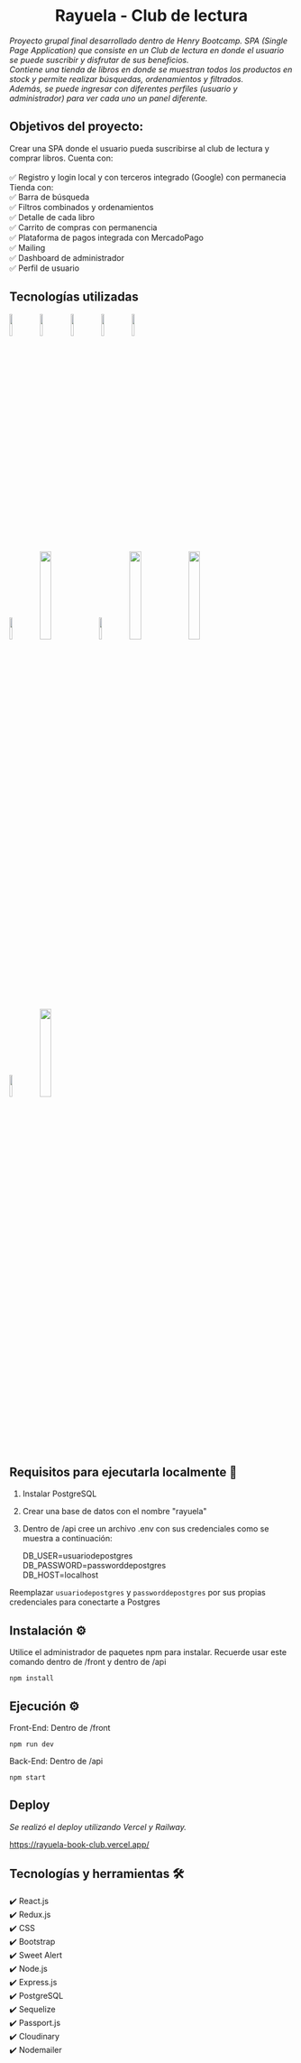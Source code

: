 <h1 align="center"> Rayuela - Club de lectura </h1>

_Proyecto grupal final desarrollado dentro de Henry Bootcamp. SPA (Single Page Application) que consiste en un Club de lectura en donde el usuario se puede suscribir y disfrutar de sus beneficios.<br />
Contiene una tienda de libros en donde se muestran todos los productos en stock y permite realizar búsquedas, ordenamientos y filtrados.<br />
Además, se puede ingresar con diferentes perfiles (usuario y administrador) para ver cada uno un panel diferente._

## Objetivos del proyecto:

Crear una SPA donde el usuario pueda suscribirse al club de lectura y comprar libros. Cuenta con: <br /> <br />
✅ Registro y login local y con terceros integrado (Google) con permanecia <br />
Tienda con: <br />
✅ Barra de búsqueda <br />
✅ Filtros combinados y ordenamientos <br />
✅ Detalle de cada libro <br />
✅ Carrito de compras con permanencia <br />
✅ Plataforma de pagos integrada con MercadoPago <br />
✅ Mailing <br />
✅ Dashboard de administrador <br />
✅ Perfil de usuario <br />

## Tecnologías utilizadas

<code><img width="10%" src="https://vitejs.dev/logo-with-shadow.png"></code>
<code><img width="10%" src="https://th.bing.com/th/id/R.f81a6f373c244b1f70f4b7402b5ab372?rik=rbXh4ieLuKt%2bmA&riu=http%3a%2f%2flogos-download.com%2fwp-content%2fuploads%2f2016%2f09%2fReact_logo_logotype_emblem.png&ehk=QhGOkKcUKCU7FBQgHOajOiJqJBACUTD2Ni6LsfqzCEA%3d&risl=&pid=ImgRaw&r=0"></code>
<code><img width="10%" src="https://th.bing.com/th/id/R.edf018af5e9fa4dce24d38e24b9ec828?rik=1AI6o1Z0SVc6hQ&pid=ImgRaw&r=0"></code>
<code><img width="10%" src="https://cdn.freebiesupply.com/logos/large/2x/css-3-logo-png-transparent.png"></code>
<code><img width="10%" src="https://th.bing.com/th/id/R.293ab92b913741e2d5ae6ef5151d30f2?rik=j1923Y%2be1%2bzMzQ&pid=ImgRaw&r=0"></code>
<br /> <br />

<code><img width="10%" src="https://cdn.iconscout.com/icon/free/png-512/node-js-1174925.png"></code>
<code><img width="20%" src="https://buttercms.com/static/images/tech_banners/ExpressJS.png"></code>
<code><img width="10%" src="https://maruzzing.github.io/images/stack_logo_passport.png"></code>
<code><img width="20%" src="https://logos-download.com/wp-content/uploads/2020/07/Cloudinary_Logo.png"></code>
<code><img width="20%" src="https://th.bing.com/th/id/R.561211e4ac9c4705aee86f9efe004a48?rik=olyuedZAA3QTKQ&riu=http%3a%2f%2fnodemailer.com%2fnm_logo_200x136.png&ehk=oeHVu5BE2LdKw6qIMfY7GUxaNPH5%2brSQaCVLSKWMf0Q%3d&risl=&pid=ImgRaw&r=0"></code>
<br /> <br />

<code><img width="10%" src="https://th.bing.com/th/id/OIP.IEgGsRwougUKXE26RKJVagHaHo?pid=ImgDet&rs=1"></code>
<code><img width="20%" src="https://polidog.jp/images/sequelize.png"></code>
<br />

## Requisitos para ejecutarla localmente 🔧

1. Instalar PostgreSQL
2. Crear una base de datos con el nombre "rayuela"
3. Dentro de /api cree un archivo .env con sus credenciales como se muestra a continuación:

   DB_USER=usuariodepostgres<br />
   DB_PASSWORD=passworddepostgres<br />
   DB_HOST=localhost

Reemplazar ```usuariodepostgres``` y ```passworddepostgres``` por sus propias credenciales para conectarte a Postgres

## Instalación ⚙️

Utilice el administrador de paquetes npm para instalar. Recuerde usar este comando dentro de /front y dentro de /api

```
npm install
```
## Ejecución ⚙️

Front-End: Dentro de /front

```
npm run dev
```
Back-End: Dentro de /api

```
npm start
```
## Deploy

_Se realizó el deploy utilizando Vercel y Railway._

https://rayuela-book-club.vercel.app/

## Tecnologías y herramientas 🛠️

✔️ React.js<br />
✔️ Redux.js<br />
✔️ CSS<br />
✔️ Bootstrap<br />
✔️ Sweet Alert<br />
✔️ Node.js<br />
✔️ Express.js<br />
✔️ PostgreSQL<br />
✔️ Sequelize<br />
✔️ Passport.js<br />
✔️ Cloudinary<br />
✔️ Nodemailer<br />
